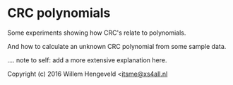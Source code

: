 CRC polynomials
===============

Some experiments showing how CRC's relate to polynomials.

And how to calculate an unknown CRC polynomial from some sample data.

.... note to self: add a more extensive explanation here.


Copyright (c) 2016 Willem Hengeveld <itsme@xs4all.nl
